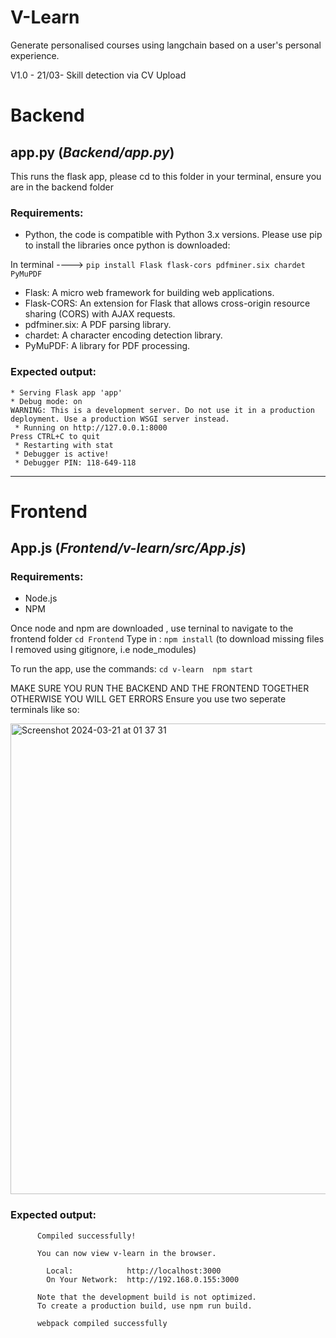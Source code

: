 # V-Learn
Generate personalised courses using langchain based on a user's personal experience.

V1.0 - 21/03- Skill detection via CV Upload

# Backend
## app.py (*Backend/app.py*)
This runs the flask app, please cd to this folder in your terminal, ensure you are in the backend folder 
### Requirements: 
- Python, the code is compatible with Python 3.x versions. 
  Please use pip to install the libraries once python is downloaded:

 In terminal ---->  ```pip install Flask flask-cors pdfminer.six chardet PyMuPDF```
                
  - Flask: A micro web framework for building web applications.
  - Flask-CORS: An extension for Flask that allows cross-origin resource sharing (CORS) with AJAX requests.
  - pdfminer.six: A PDF parsing library.
  - chardet: A character encoding detection library.
  - PyMuPDF: A library for PDF processing.

### Expected output: 

```
* Serving Flask app 'app'
* Debug mode: on
WARNING: This is a development server. Do not use it in a production deployment. Use a production WSGI server instead.
 * Running on http://127.0.0.1:8000
Press CTRL+C to quit
 * Restarting with stat
 * Debugger is active!
 * Debugger PIN: 118-649-118
```
- - - - - - - - - - - - - - - - - - - - - - - - - - - - - - - - - - - - - - - - - - - - - -
# Frontend
## App.js (*Frontend/v-learn/src/App.js*)
### Requirements:
- Node.js
- NPM 

Once node and npm are downloaded , use terninal to navigate to the frontend folder 
```cd Frontend```
Type in : ```npm install```   (to download missing files I removed using gitignore, i.e node_modules)          

To run the app, use the commands:   ``` cd v-learn 
                                        npm start ```

MAKE SURE YOU RUN THE BACKEND AND THE FRONTEND TOGETHER OTHERWISE YOU WILL GET ERRORS
Ensure you use two seperate terminals like so:

<img width="753" alt="Screenshot 2024-03-21 at 01 37 31" src="https://github.com/kristielGJ/TechBoostVlearn/assets/38893338/7aa7c21a-6485-402b-ab67-fa394964c9ac">


### Expected output: 
```
      Compiled successfully!

      You can now view v-learn in the browser.

        Local:            http://localhost:3000
        On Your Network:  http://192.168.0.155:3000

      Note that the development build is not optimized.
      To create a production build, use npm run build.

      webpack compiled successfully
```
